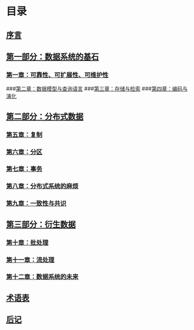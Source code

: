# 目录
## [序言](preface.md)

## [第一部分：数据系统的基石](part-i.md)

### [第一章：可靠性、可扩展性、可维护性](ch1.md) 
###[第二章：数据模型与查询语言](ch2.md)
###[第三章：存储与检索](ch3.md) 
###[第四章：编码与演化](ch4.md)

## [第二部分：分布式数据](part-ii.md)

### [第五章：复制](ch5.md) 
### [第六章：分区](ch6.md) 
### [第七章：事务](ch7.md) 
### [第八章：分布式系统的麻烦](ch8.md) 
### [第九章：一致性与共识](ch9.md) 

## [第三部分：衍生数据](part-iii.md)

### [第十章：批处理](ch10.md) 
### [第十一章：流处理](ch11.md) 
### [第十二章：数据系统的未来](ch12.md) 

## [术语表](glossary.md)

## [后记](colophon.md)
